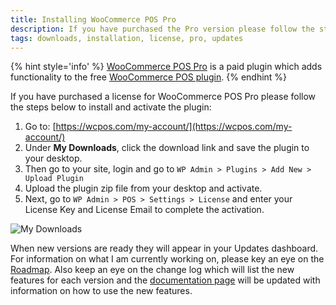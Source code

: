 ```yaml
---
title: Installing WooCommerce POS Pro
description: If you have purchased the Pro version please follow the steps below to install the plugin.
tags: downloads, installation, license, pro, updates
---
```


{% hint style='info' %}
[WooCommerce POS Pro](http://wcpos.com/pro) is a paid plugin which adds functionality to the free [WooCommerce POS plugin](http://wordpress.org/plugins/woocommerce-pos/). 
{% endhint %}

If you have purchased a license for WooCommerce POS Pro please follow the steps below to install and activate the plugin:

1.  Go to: [https://wcpos.com/my-account/](https://wcpos.com/my-account/)
2.  Under **My Downloads**, click the download link and save the plugin to your desktop.
3.  Then go to your site, login and go to `WP Admin > Plugins > Add New > Upload Plugin`
4.  Upload the plugin zip file from your desktop and activate.
5.  Next, go to `WP Admin > POS > Settings > License` and enter your License Key and License Email to complete the activation.

![My Downloads](http://wcpos.com/wp-content/uploads/2014/07/my-download.png "You can download WooCommerce POS Pro on your account page")

When new versions are ready they will appear in your Updates dashboard. 
For information on what I am currently working on, please key an eye on the [Roadmap](http://wcpos.com/roadmap/). 
Also keep an eye on the change log which will list the new features for each version and the [documentation page](http://docs.wcpos.com) will be updated with information on how to use the new features.